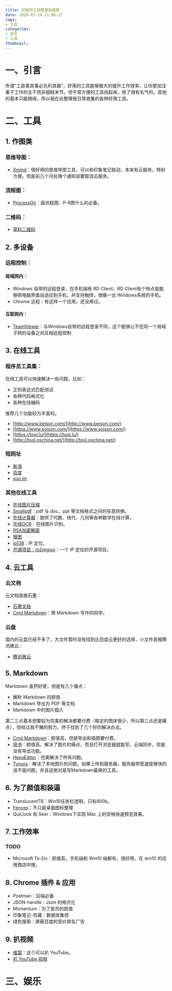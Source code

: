 ```yaml
---
title: 好用的工具整理及推荐
date: 2018-03-19 21:06:27
tags:
- 工具
categories: 
- 杂文
- 工具
thumbnail:
---
```


# 一、引言
所谓“工欲善其事必先利其器”，好用的工具能够极大的提升工作效率，让你更加注重于工作的主干而非细枝末节。但平常方便的工具找起来，除了很有名气的，其他的基本只能随缘，所以我在此整理我日常收集的各种好用工具。

# 二、工具

## 1. 作图类

### 思维导图：

- [Xmind](https://www.xmind.cn/)：很好用的思维导图工具，可以和印象笔记联动，本来有云服务，特别方便。但是前几个月处理个通知说要取消云服务。

### 流程图：

- [ProcessOn](https://www.processon.com/)：画流程图、P-R图什么的必备。

### 二维码：

- [草料二维码](https://cli.im/)

## 2. 多设备

### 远程控制：

#### 局域网内：

- Windows 自带的远程登录，在手机端有 RD Client，RD Client有个特点是能够把电脑界面自适应到手机，并支持触控，很像一台 Windows系统的手机。
- Chrome 远程：有这样一个应用，还没用过。

#### 互联网内：

- [TeamViewer](https://www.teamviewer.com/zhCN/)：与Windows自带的远程登录不同，这个能够让不在同一个局域子网的设备之间互相远程控制

## 3. 在线工具

### 程序员工具集：

在线工具可以快速解决一些问题，比如：
- 正则表达式匹配测试
- 各种代码格式化
- 各种在线编码

推荐几个功能较为丰富的。

- [http://www.bejson.com/](http://www.bejson.com/)
- [https://www.sojson.com/](https://www.sojson.com/)
- [https://tool.lu/](https://tool.lu/)
- [http://tool.oschina.net/](http://tool.oschina.net/)

### 短网址

- [新浪](http://sina.lt/)
- [百度](http://dwz.cn/)
- [suo.im](http://suo.im/)

### 其他在线工具

- [在线图片压缩](https://tinypng.com/)
- [Smallpdf](https://smallpdf.com/)：pdf 与 doc、ppt 等文档格式之间的任意转换。
- [在线计算器](http://www.99cankao.com/)：提供了代数、线代、几何等各种数学在线计算。
- [在线OCR](https://zhcn.109876543210.com/)：在线图片识别。
- [RSA加密解密](http://tool.chacuo.net/cryptrsakeyparse)
- [搜图](https://www.tineye.com/)
- [ip138](http://www.ip138.com/)：IP 定位。
- [开源项目：ip2region](https://www.oschina.net/p/ip2region)：一个 IP 定位的开源项目。

## 4. 云工具

### 云文档

云文档首推石墨：

- [石墨文档](https://shimo.im/)
- [Cmd Markdown](https://www.zybuluo.com/cmd/)：用 Markdown 写作的同学。

### 云盘

国内的云盘已经不多了，大文件暂时没有找到比百度云更好的选择，小文件首推腾讯微云：

- [腾讯微云](https://www.weiyun.com/)

## 5. Markdown

Markdown 虽然好使，但是有几个痛点：

- 解析 Markdown 的颜值
- Markdown 导出为 PDF 等文档
- Markdown 中的图片插入

第二三点基本想要较为完美的解决都要付费（稳定的图床很少，所以第三点还是痛点），但经过我不懈的努力，终于找到了几个好的解决办法。

- [Cmd Markdown](https://www.zybuluo.com/cmd/)：颜值高，但是导出和插图要付费。
- [简书](https://www.jianshu.com/)：颜值高，解决了图片的痛点，而且打开浏览器就能写，云端同步，但是没有导出功能。
- [HexoEditor](https://github.com/zhuzhuyule/HexoEditor)：完美解决了所有问题。
- [Typora](https://typora.io/)：解决了本地图片的问题，如果上传到服务器，服务器带宽速度够快的话不是问题，并且这绝对是写Markdown最爽的工具。

## 6. 为了颜值和装逼

- TranslucentTB：Win10任务栏透明，只有600k。
- [Fences](https://www.stardock.com/products/fences/)：不只是桌面图标整理
- QuiLlook 和 Seer：Windows下实现 Mac 上的空格快速预览效果。

## 7. 工作效率

### TODO

- Microsoft To-Do：颜值高，手机端和 Win10 端都有，很好用，在 win10 的应用商店中搜。

## 8. Chrome 插件 & 应用

- Postman：后端必备
- JSON-handle：Json 的格式化
- Momentum：为了首页的颜值
- 印象笔记-剪藏：数据收集控
- 绿色搜索：屏蔽百度的竞价排名广告

## 9. 扒视频

- [维棠](http://www.vidown.cn/)：这个可以扒 YouTube。
- [扒 YouTube 视频](http://www.clipconverter.cc/)

# 三、娱乐



